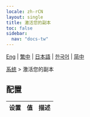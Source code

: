```yaml
---
locale: zh-rCN
layout: single
title: 激活您的副本
toc: false
sidebar:
  nav: "docs-tw"
---
```

[Eng](/dancexr/menu/2025.5/system/authenticate) | [繁中](/tw/dancexr/menu/2025.5/system/authenticate) | [日本語](/jp/dancexr/menu/2025.5/system/authenticate) | [한국어](/kr/dancexr/menu/2025.5/system/authenticate) | [简中](/zh/dancexr/menu/2025.5/system/authenticate)

[系统](../menu#系统) > 激活您的副本

## 配置

| 设置 | 值 | 描述 |
| :--- | --- | :--- |
